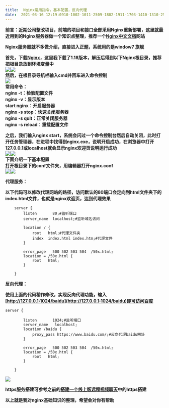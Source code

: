 ```yaml
---
title:  Nginx常用指令，基本配置，反向代理 
date:  2021-03-16 12:19:0910-1002-1011-2509-1802-1911-1703-1410-1310-2502-2108-3104-1408-0611-1605-3011-0605-1809-2407-29 
---
```

**前言：近期公司整改项目，前端的项目和接口全部采用Nginx重新部署，这里就最近用到的Nginx服务器做一个知识点整理，推荐一个[Nginx中文文档](https://www.nginx.cn/doc/)网站**

**Nginx服务器就不多做介绍，直接进入正题，系统用的是window7 旗舰**

**首先，下载[Nginx](http://nginx.org/en/download.html)，这里我下载了1.18版本，解压后得到以下Nginx根目录，推荐把根目录放到环境变量中**  
![](https://img-blog.csdnimg.cn/20210313161631371.png?x-oss-processimage/watermark,type_ZmFuZ3poZW5naGVpdGk,shadow_10,text_aHR0cHM6Ly9ibG9nLmNzZG4ubmV0L3RpbWVfX19fXw,size_16,color_FFFFFF,t_70)![](https://img-blog.csdnimg.cn/20210313161905672.png?x-oss-processimage/watermark,type_ZmFuZ3poZW5naGVpdGk,shadow_10,text_aHR0cHM6Ly9ibG9nLmNzZG4ubmV0L3RpbWVfX19fXw,size_16,color_FFFFFF,t_70)  
**然后，在根目录导航栏输入cmd并回车进入命令控制**  
![](https://img-blog.csdnimg.cn/20210313162218840.png?x-oss-processimage/watermark,type_ZmFuZ3poZW5naGVpdGk,shadow_10,text_aHR0cHM6Ly9ibG9nLmNzZG4ubmV0L3RpbWVfX19fXw,size_16,color_FFFFFF,t_70)  
**常用命令：  
nginx -t：检验配置文件  
nginx -v：显示版本  
start nginx：开启服务器  
nginx -s stop：快速关闭服务器  
nginx -s quit：正常关闭服务器  
nginx -s reload：重载配置文件**

**之后，我们输入nginx start，系统会闪过一个命令控制台然后自动关闭，此时打开任务管理器，在进程中找得到nginx.exe，说明开启成功，在浏览器中打开127.0.0.1或localhost就会显示nginx欢迎页说明运行成功**  
![](https://img-blog.csdnimg.cn/20210313164140215.png?x-oss-processimage/watermark,type_ZmFuZ3poZW5naGVpdGk,shadow_10,text_aHR0cHM6Ly9ibG9nLmNzZG4ubmV0L3RpbWVfX19fXw,size_16,color_FFFFFF,t_70)![](https://img-blog.csdnimg.cn/20210313164415616.png?x-oss-processimage/watermark,type_ZmFuZ3poZW5naGVpdGk,shadow_10,text_aHR0cHM6Ly9ibG9nLmNzZG4ubmV0L3RpbWVfX19fXw,size_16,color_FFFFFF,t_70)  
**下面介绍一下基本配置  
打开根目录下的conf文件夹，用编辑器打开nginx.conf**  
![](https://img-blog.csdnimg.cn/20210313165533913.png?x-oss-processimage/watermark,type_ZmFuZ3poZW5naGVpdGk,shadow_10,text_aHR0cHM6Ly9ibG9nLmNzZG4ubmV0L3RpbWVfX19fXw,size_16,color_FFFFFF,t_70)![](https://img-blog.csdnimg.cn/20210313165550480.png?x-oss-processimage/watermark,type_ZmFuZ3poZW5naGVpdGk,shadow_10,text_aHR0cHM6Ly9ibG9nLmNzZG4ubmV0L3RpbWVfX19fXw,size_16,color_FFFFFF,t_70)

**代理服务：**

**以下代码可以修改代理网站的路径，访问默认的80端口会定向到html文件夹下的index.html文件，也就是nginx欢迎页，达到代理效果**

```
    server {
        listen       80;#监听端口
        server_name  localhost;#监听域名访问

        location / {
            root   html;#代理文件夹
            index  index.html index.htm;#代理文件
        }

        error_page   500 502 503 504  /50x.html;
        location = /50x.html {
            root   html;
        }

    }
```

**反向代理：**

**使用上面的代码稍作修改，实现反向代理功能，输入[http://127.0.0.1:1024/baidu](http://127.0.0.1:1024/baidu)即可访问百度**

```
server {
        
        listen       1024;#监听端口
        server_name   localhost;
        location /baidu {
            proxy_pass https://www.baidu.com/;#反向代理baidu网址
        }

        error_page   500 502 503 504  /50x.html;
        location = /50x.html {
            root   html;
        }

    }
```

![](https://img-blog.csdnimg.cn/2021031317553334.png?x-oss-processimage/watermark,type_ZmFuZ3poZW5naGVpdGk,shadow_10,text_aHR0cHM6Ly9ibG9nLmNzZG4ubmV0L3RpbWVfX19fXw,size_16,color_FFFFFF,t_70)

**https服务搭建可参考之前的[搭建一个线上版远程视频聊天](https://blog.csdn.net/time_____/article/details/108050452)中的https搭建**

**以上就是我对nginx基础知识的整理，希望会对你有帮助**